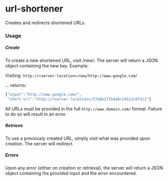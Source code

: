 # url-shortener

Creates and redirects shortened URLs.

### Usage

##### Create
To create a new shortened URL, visit /new/<target-URL>. The server will return
a JSON object containing the new key.  Example:

Visiting: `http://<server-location>/new/http://www.google.com/`

... returns:
```javascript
{"input":"http://www.google.com/",
 "short-url":"http://<server-location>/57a8e27154a8c14511c6f3c1"}
```

All URLs must be provided in the full `http://www.domain.com/` format.
Failure to do so will result in an error.

##### Retrieve
To use a previously created URL, simply visit what was provided upon creation.
The server will redirect.

##### Errors
Upon any error (either on creation or retrieval), the server will return a
JSON object containing the provided input and the error encountered.